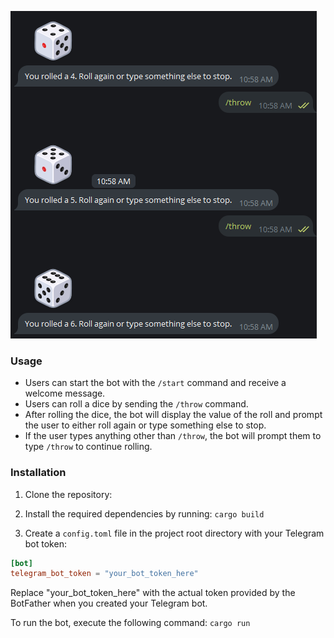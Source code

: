 ![Alt text](assets/example.png?raw=true "Title")
### Usage

- Users can start the bot with the `/start` command and receive a welcome message.
- Users can roll a dice by sending the `/throw` command.
- After rolling the dice, the bot will display the value of the roll and prompt the user to either roll again or type something else to stop.
- If the user types anything other than `/throw`, the bot will prompt them to type `/throw` to continue rolling.


### Installation

1. Clone the repository:

2. Install the required dependencies by running:
    `cargo build`
3. Create a `config.toml` file in the project root directory with your Telegram bot token:

```toml
[bot]
telegram_bot_token = "your_bot_token_here"
```
Replace "your_bot_token_here" with the actual token provided by the BotFather when you created your Telegram bot.

To run the bot, execute the following command:
`cargo run`